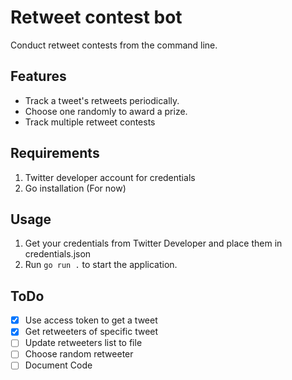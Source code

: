 # Retweet contest bot
Conduct retweet contests from the command line.  

## Features
* Track a tweet's retweets periodically.
* Choose one randomly to award a prize.
* Track multiple retweet contests

## Requirements
1. Twitter developer account for credentials
2. Go installation (For now)

## Usage
1. Get your credentials from Twitter Developer and place them in credentials.json
2. Run `go run .` to start the application.

## ToDo
- [x] Use access token to get a tweet
- [x] Get retweeters of specific tweet
- [ ] Update retweeters list to file
- [ ] Choose random retweeter
- [ ] Document Code